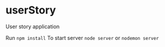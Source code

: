 # userStory
User story application

Run <code>npm install</code> 
To start server <code>node server</code> or <code>nodemon server</code>  
